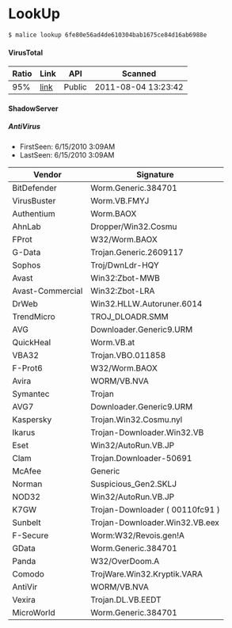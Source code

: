 # LookUp

```bash
$ malice lookup 6fe80e56ad4de610304bab1675ce84d16ab6988e
```

#### VirusTotal
| Ratio | Link                                                                                                                          | API    | Scanned             |
| ----- | ----------------------------------------------------------------------------------------------------------------------------- | ------ | ------------------- |
| 95%   | [link](https://www.virustotal.com/file/371d99fc5514f5a9816b4ec844cb816c52460a41b8e5d14bac1cb7bee57e0b1f/analysis/1312464222/) | Public | 2011-08-04 13:23:42 |

#### ShadowServer
##### AntiVirus
 - FirstSeen: 6/15/2010 3:09AM
 - LastSeen: 6/15/2010 3:09AM

| Vendor           | Signature                       |
| ---------------- | ------------------------------- |
| BitDefender      | Worm.Generic.384701             |
| VirusBuster      | Worm.VB.FMYJ                    |
| Authentium       | Worm.BAOX                       |
| AhnLab           | Dropper/Win32.Cosmu             |
| FProt            | W32/Worm.BAOX                   |
| G-Data           | Trojan.Generic.2609117          |
| Sophos           | Troj/DwnLdr-HQY                 |
| Avast            | Win32:Zbot-MWB                  |
| Avast-Commercial | Win32:Zbot-LRA                  |
| DrWeb            | Win32.HLLW.Autoruner.6014       |
| TrendMicro       | TROJ_DLOADR.SMM                 |
| AVG              | Downloader.Generic9.URM         |
| QuickHeal        | Worm.VB.at                      |
| VBA32            | Trojan.VBO.011858               |
| F-Prot6          | W32/Worm.BAOX                   |
| Avira            | WORM/VB.NVA                     |
| Symantec         | Trojan                          |
| AVG7             | Downloader.Generic9.URM         |
| Kaspersky        | Trojan.Win32.Cosmu.nyl          |
| Ikarus           | Trojan-Downloader.Win32.VB      |
| Eset             | Win32/AutoRun.VB.JP             |
| Clam             | Trojan.Downloader-50691         |
| McAfee           | Generic                         |
| Norman           | Suspicious_Gen2.SKLJ            |
| NOD32            | Win32/AutoRun.VB.JP             |
| K7GW             | Trojan-Downloader ( 00110fc91 ) |
| Sunbelt          | Trojan-Downloader.Win32.VB.eex  |
| F-Secure         | Worm:W32/Revois.gen!A           |
| GData            | Worm.Generic.384701             |
| Panda            | W32/OverDoom.A                  |
| Comodo           | TrojWare.Win32.Kryptik.VARA     |
| AntiVir          | WORM/VB.NVA                     |
| Vexira           | Trojan.DL.VB.EEDT               |
| MicroWorld       | Worm.Generic.384701             |
